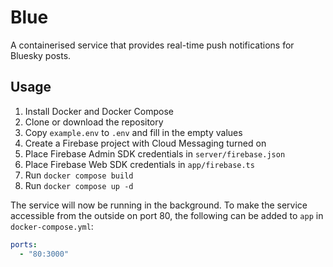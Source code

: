 # Blue

A containerised service that provides real-time push notifications for Bluesky posts.

## Usage

1. Install Docker and Docker Compose
2. Clone or download the repository
3. Copy `example.env` to `.env` and fill in the empty values
4. Create a Firebase project with Cloud Messaging turned on
5. Place Firebase Admin SDK credentials in `server/firebase.json`
6. Place Firebase Web SDK credentials in `app/firebase.ts`
7. Run `docker compose build`
8. Run `docker compose up -d`

The service will now be running in the background. To make the service accessible from the outside on port 80, the following can be added to `app` in `docker-compose.yml`:

```yml
ports:
  - "80:3000"
```

